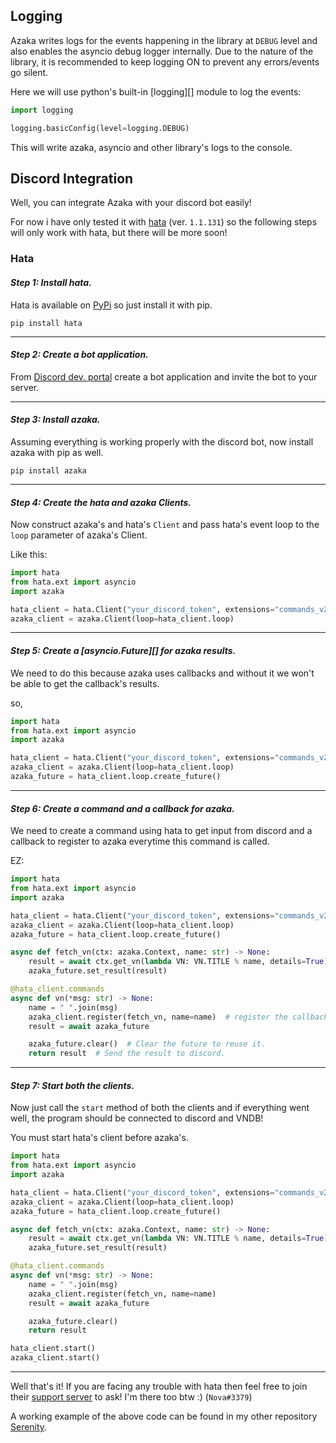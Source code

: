 ## Logging

Azaka writes logs for the events happening in the library at `DEBUG` level and also enables the
asyncio debug logger internally. Due to the nature of the library, it is recommended to keep logging ON to prevent any errors/events go silent.

Here we will use python's built-in [logging][] module to log the events:

```python
import logging

logging.basicConfig(level=logging.DEBUG)
```

This will write azaka, asyncio and other library's logs to the console.


## Discord Integration

Well, you can integrate Azaka with your discord bot easily!

For now i have only tested it with [hata](https://github.com/HuyaneMatsu/hata) (ver. `1.1.131`) so the following steps
will only work with hata, but there will be more soon!

### Hata

#### *Step 1: Install hata.*

Hata is available on [PyPi](https://pypi.org/project/hata/) so just install it with pip.

`pip install hata`

------

#### *Step 2: Create a bot application.*

From [Discord dev. portal](https://discord.com/developers/applications) create a bot application
and invite the bot to your server.

------

#### *Step 3: Install azaka.*

Assuming everything is working properly with the discord bot, now install azaka with pip as well.

`pip install azaka`

------

#### *Step 4: Create the hata and azaka Clients.*

Now construct azaka's and hata's `Client` and pass hata's event loop to the `loop` parameter of azaka's Client.

Like this:

```python
import hata
from hata.ext import asyncio
import azaka

hata_client = hata.Client("your_discord_token", extensions="commands_v2", prefix="!")
azaka_client = azaka.Client(loop=hata_client.loop)
```

------

#### *Step 5: Create a [asyncio.Future][] for azaka results.*

We need to do this because azaka uses callbacks and without it we won't be able to get the callback's
results.

so,

```python
import hata
from hata.ext import asyncio
import azaka

hata_client = hata.Client("your_discord_token", extensions="commands_v2", prefix="!")
azaka_client = azaka.Client(loop=hata_client.loop)
azaka_future = hata_client.loop.create_future()
```

------

#### *Step 6: Create a command and a callback for azaka.*
We need to create a command using hata to get input from discord and a callback to register to azaka
everytime this command is called.

EZ:

```python
import hata
from hata.ext import asyncio
import azaka

hata_client = hata.Client("your_discord_token", extensions="commands_v2", prefix="!")
azaka_client = azaka.Client(loop=hata_client.loop)
azaka_future = hata_client.loop.create_future()

async def fetch_vn(ctx: azaka.Context, name: str) -> None:
    result = await ctx.get_vn(lambda VN: VN.TITLE % name, details=True)
    azaka_future.set_result(result)

@hata_client.commands
async def vn(*msg: str) -> None:
    name = " ".join(msg)
    azaka_client.register(fetch_vn, name=name)  # register the callback to be called when this command is called and azaka is ready to issue it's own commands.
    result = await azaka_future

    azaka_future.clear()  # Clear the future to reuse it.
    return result  # Send the result to discord.
```

------


#### *Step 7: Start both the clients.*

Now just call the `start` method of both the clients and if everything went well, the program should be connected
to discord and VNDB!

You must start hata's client before azaka's.

```python
import hata
from hata.ext import asyncio
import azaka

hata_client = hata.Client("your_discord_token", extensions="commands_v2", prefix="!")
azaka_client = azaka.Client(loop=hata_client.loop)
azaka_future = hata_client.loop.create_future()

async def fetch_vn(ctx: azaka.Context, name: str) -> None:
    result = await ctx.get_vn(lambda VN: VN.TITLE % name, details=True)
    azaka_future.set_result(result)

@hata_client.commands
async def vn(*msg: str) -> None:
    name = " ".join(msg)
    azaka_client.register(fetch_vn, name=name)
    result = await azaka_future

    azaka_future.clear()
    return result

hata_client.start()
azaka_client.start()
```

------

Well that's it! If you are facing any trouble with hata then feel free to join their [support server](https://discord.com/invite/3cH2r5d) to ask! I'm there too btw :) (`Nova#3379`)

A working example of the above code can be found in my other repository [Serenity](https://github.com/mooncell07/Serenity/blob/master/azaka-maid/bot.py).
